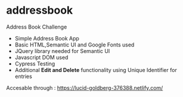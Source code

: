 # addressbook
Address Book Challenge

- Simple Address Book App  
- Basic HTML,Semantic UI and Google Fonts used  
- JQuery library needed for Semantic UI  
- Javascript DOM used
- Cypress Testing  
- Additional <b>Edit and Delete</b> functionality using Unique Identifier for entries  

Accesable through : https://lucid-goldberg-376388.netlify.com/
